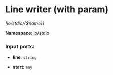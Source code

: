 # Line writer (with param)

_[io/stdio/{$name}]_

__Namespace__: io/stdio

### Input ports:

* __line__: ` string `


* __start__: ` any `

